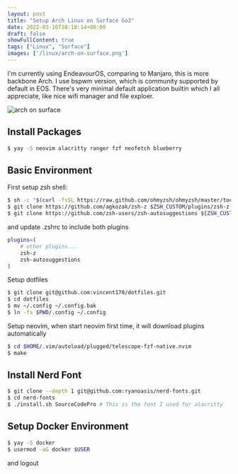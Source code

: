 ```yaml
---
layout: post
title: "Setup Arch Linux on Surface Go3"
date: 2022-03-16T18:18:14+08:00
draft: false
showFullContent: true
tags: ["Linux", "Surface"]
images: ['/linux/arch-on-surface.png']
---
```


<!--more-->

I'm currently using EndeavourOS, comparing to Manjaro, this is more backbone Arch. I use bspwm version, which is community supported by default in EOS. There's very minimal default application builtin which I all appreciate, like nice wifi manager and file exploer.

![arch on surface](/linux/arch-on-surface.png)

## Install Packages

```bash
$ yay -S neovim alacritty ranger fzf neofetch blueberry
```

## Basic Environment

First setup zsh shell:

```bash
$ sh -c "$(curl -fsSL https://raw.github.com/ohmyzsh/ohmyzsh/master/tools/install.sh)" # install oh-my-zsh
$ git clone https://github.com/agkozak/zsh-z $ZSH_CUSTOM/plugins/zsh-z # install z command
$ git clone https://github.com/zsh-users/zsh-autosuggestions ${ZSH_CUSTOM:-~/.oh-my-zsh/custom}/plugins/zsh-autosuggestions # install fish-like auto suggestion plugin for zsh
```

and update .zshrc to include both plugins

```bash
plugins=( 
    # other plugins...
    zsh-z
    zsh-autosuggestions
)
```

Setup dotfiles

```bash
$ git clone git@github.com:vincent178/dotfiles.git
$ cd dotfiles 
$ mv ~/.config ~/.config.bak
$ ln -fs $PWD/.config ~/.config
```

Setup neovim, when start neovim first time, it will download plugins automatically
```bash
$ cd $HOME/.vim/autoload/plugged/telescope-fzf-native.nvim
$ make
```

## Install Nerd Font

```bash
$ git clone --depth 1 git@github.com:ryanoasis/nerd-fonts.git
$ cd nerd-fonts
$ ./install.sh SourceCodePro # This is the font I used for alacritty
```

## Setup Docker Environment
```bash
$ yay -S docker
$ usermod -aG docker $USER
```

and logout

